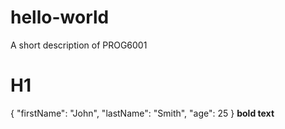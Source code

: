 # hello-world
A short description of PROG6001
# H1 
{
  "firstName": "John",
  "lastName": "Smith",
  "age": 25
}
**bold text**
